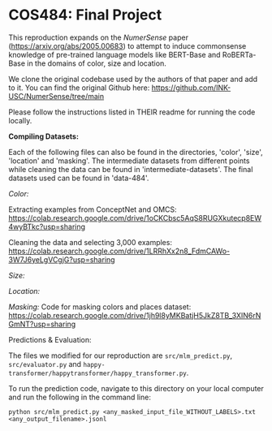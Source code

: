 # COS484: Final Project

This reproduction expands on the _NumerSense_ paper (https://arxiv.org/abs/2005.00683) to attempt to induce commonsense knowledge of pre-trained language models like BERT-Base and RoBERTa-Base in the domains of color, size and location.

We clone the original codebase used by the authors of that paper and add to it. You can find the original Github here: https://github.com/INK-USC/NumerSense/tree/main

Please follow the instructions listed in THEIR readme for running the code locally. 

**Compiling Datasets:**

Each of the following files can also be found in the directories, 'color', 'size', 'location' and 'masking'. The intermediate datasets from different points while cleaning the data can be found in 'intermediate-datasets'. The final datasets used can be found in 'data-484'.

_Color:_

Extracting examples from ConceptNet and OMCS: https://colab.research.google.com/drive/1oCKCbsc5AqS8RUGXkutecp8EW4wyBTkc?usp=sharing

Cleaning the data and selecting 3,000 examples: https://colab.research.google.com/drive/1LRRhXx2n8_FdmCAWo-3W7J6yeLgVCgjG?usp=sharing

_Size:_

_Location:_

_Masking:_ 
Code for masking colors and places dataset: https://colab.research.google.com/drive/1jh9l8yMKBatjH5JkZ8TB_3XIN6rNGmNT?usp=sharing

Predictions & Evaluation:

The files we modified for our reproduction are ``src/mlm_predict.py``, ``src/evaluator.py`` and ``happy-transformer/happytransformer/happy_transformer.py``.

To run the prediction code, navigate to this directory on your local computer and run the following in the command line:

``python src/mlm_predict.py <any_masked_input_file_WITHOUT_LABELS>.txt <any_output_filename>.jsonl``

